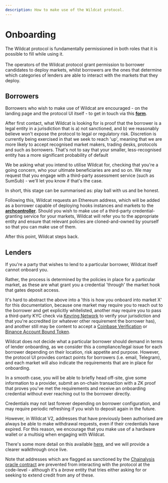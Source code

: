 ```yaml
---
description: How to make use of the Wildcat protocol.
---
```


# Onboarding

The Wildcat protocol is fundamentally permissioned in both roles that it is possible to fill while using it. \
\
The operators of the Wildcat protocol grant permission to borrower candidates to deploy markets, whilst borrowers are the ones that determine which categories of lenders are able to interact with the markets that they deploy.

## Borrowers

Borrowers who wish to make use of Wildcat are encouraged - on the landing page and the protocol UI itself - to get in touch via this [**form**](https://forms.gle/irca7KeC7ASmkRh16).

After first contact, what Wildcat is looking for is proof that the borrower is a legal entity in a jurisdiction that is a) not sanctioned, and b) we reasonably believe won't expose the protocol to legal or regulatory risk. Discretion is currently being exercised in that we seek to reach 'up', meaning that we are more likely to accept recognised market makers, trading desks, protocols and such as borrowers. That's not to say that your smaller, less-recognised entity has a more significant probability of default

We be asking what you intend to utilise Wildcat for, checking that you're a going concern, who your ultimate beneficiaries are and so on. We may request that you engage with a third-party assessment service (such as SumSub) - we'll let you know if that's the case.

In short, this stage can be summarised as: play ball with us and be honest.

Following this, Wildcat requests an Ethereum address, which will be added as a borrower capable of deploying hooks instances and markets to the [**archcontroller**](terminology.md#archcontroller). Should you wish to make use of a third-party credential-granting service for your markets, Wildcat will refer you to the appropriate entity and ensure that relevant policies are cloned-and-owned by yourself so that you can make use of them.

After this point, Wildcat steps back.

## Lenders

If you're a party that wishes to lend to a particular borrower, Wildcat itself cannot onboard you.

Rather, the process is determined by the policies in place for a particular market, as these are what grant you a credential 'through' the market hook that gates deposit access.

It's hard to abstract the above into a 'this is how you onboard into market X' for this documentation, because one market may require you to reach out to the borrower and get explicitly whitelisted, another may require you to pass a third-party KYC check via [Keyring Network](https://keyring.network) to verify your jurisdiction and that you're accredited (or whatever other requirement the borrower has), and another still may be content to accept a [Coinbase Verification](https://www.coinbase.com/en-gb/onchain-verify) or [Binance Account Bound Token](https://www.binance.com/en-GB/babt).

Wildcat does not decide what a particular borrower should demand in terms of lender onboarding, as we consider this a compliance/legal issue for each borrower depending on their location, risk appetite and purpose. However, the protocol UI provides contact points for borrowers (i.e. email, Telegram), and each market will also indicate the requirements that are in place for onboarding.

In a smooth case, you will be able to briefly head off-site, give some information to a provider, submit an on-chain transaction with a ZK proof that proves you've met the requirements and receive an onboarding credential without ever reaching out to the borrower directly.&#x20;

Credentials may not last forever depending on borrower configuration, and may require periodic refreshing if you wish to deposit again in the future.

However, in Wildcat V2, addresses that have previously been authorised are always be able to make withdrawal requests, even if their credentials have expired. For this reason, we encourage that you make use of a hardware wallet or a multisig when engaging with Wildcat.

There's some more detail on this available [here](day-to-day-usage/borrowers/keyring-policies.md), and we will provide a clearer walkthrough once live.

Note that addresses which are flagged as sanctioned by the [Chainalysis oracle contract](https://go.chainalysis.com/chainalysis-oracle-docs.html) are prevented from interacting with the protocol at the code-level - although it's a _brave_ entity that tries either asking for or seeking to extend credit from any of these.&#x20;
